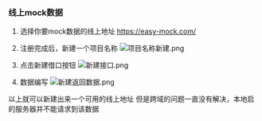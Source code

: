 ### 线上mock数据

1. 选择你要mock数据的线上地址 https://easy-mock.com/

2. 注册完成后，新建一个项目名称 
![项目名称新建.png](https://i.loli.net/2018/08/30/5b86d07f85cfb.png)

3. 点击新建借口按钮 
![新建接口.png](https://i.loli.net/2018/08/30/5b86d07f8bcc6.png)

4. 数据编写
![新建返回数据.png](https://i.loli.net/2018/08/30/5b86d07f84809.png)

以上就可以新建出来一个可用的线上地址
但是跨域的问题一直没有解决，本地启的服务器并不能请求到该数据